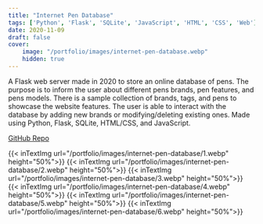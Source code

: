 ```yaml
---
title: "Internet Pen Database"
tags: ['Python', 'Flask', 'SQLite', 'JavaScript', 'HTML', 'CSS', 'Web']
date: 2020-11-09
draft: false
cover:
    image: "/portfolio/images/internet-pen-database.webp"
    hidden: true
---
```

A Flask web server made in 2020 to store an online database of pens.
The purpose is to inform the user about different pens brands, pen features, and pens models.
There is a sample collection of brands, tags, and pens to showcase the website features.
The user is able to interact with the database by adding new brands or modifying/deleting existing ones.
Made using Python, Flask, SQLite, HTML/CSS, and JavaScript.

[GitHub Repo](https://github.com/FarzadHayat/internet-pen-database)

{{< inTextImg url="/portfolio/images/internet-pen-database/1.webp" height="50%">}}
{{< inTextImg url="/portfolio/images/internet-pen-database/2.webp" height="50%">}}
{{< inTextImg url="/portfolio/images/internet-pen-database/3.webp" height="50%">}}
{{< inTextImg url="/portfolio/images/internet-pen-database/4.webp" height="50%">}}
{{< inTextImg url="/portfolio/images/internet-pen-database/5.webp" height="50%">}}
{{< inTextImg url="/portfolio/images/internet-pen-database/6.webp" height="50%">}}
